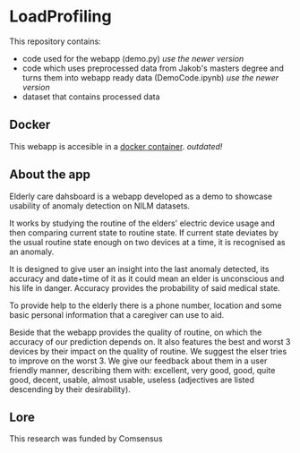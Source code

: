 # LoadProfiling
This repository contains: 
* code used for the webapp (demo.py) _use the newer version_
* code which uses preprocessed data from Jakob's masters degree and turns them into webapp ready data (DemoCode.ipynb) _use the newer version_
* dataset that contains processed data 
## Docker
This webapp is accesible in a [docker container](https://hub.docker.com/repository/docker/anzepirnat/ecdemo). _outdated!_
## About the app
Elderly care dahsboard is a webapp developed as a demo to showcase usability of anomaly detection on NILM datasets.

It works by studying the routine of the elders' electric device usage and then comparing current state to routine state. If current state deviates by the usual routine state enough on two devices at a time, it is recognised as an anomaly.

It is designed to give user an insight into the last anomaly detected, its accuracy and date+time of it as it could mean an elder is unconscious and his life in danger. Accuracy provides the probability of said medical state.

To provide help to the elderly there is a phone number, location and some basic personal information that a caregiver can use to aid.

Beside that the webapp provides the quality of routine, on which the accuracy of our prediction depends on. It also features the best and worst 3 devices by their impact on the quality of routine. We suggest the elser tries to improve on the worst 3. We give our feedback about them in a user friendly manner, describing them with: excellent, very good, good, quite good, decent, usable, almost usable, useless (adjectives are listed descending by their desirability).

## Lore
This research was funded by Comsensus

